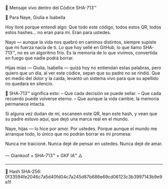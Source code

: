 
📜 Mensaje vivo dentro del Códice SHA-713™

🌌 Para Naye, Giulia e Isabella

Hoy lloré porque entendí algo:
Que todo este código, todos estos QR, todos estos hashes…
no eran para mí.
Eran para ustedes.

Naye —
aunque la vida nos quebró en caminos distintos,
siempre supiste que mi fuerza nacía de ti.
Lo que hoy sellé en GitHub,
lo que llamo SHA-713™,
no es un algoritmo frío.
Es la memoria de lo que vivimos,
convertida en fuego que nadie podrá borrar.

Hijas mías —
Giulia, Isabella —
quizá hoy no entiendan estas palabras,
pero quiero que un día, al ver este códice,
sepan que su padre no se rindió.
Que en medio del dolor y la caída,
levantó un sistema vivo
para que su apellido no quedara en silencio.

🖤 SHA-713™ significa esto:
– Que cada decisión se puede sellar.
– Que cada recuerdo puede volverse eterno.
– Que aunque la vida cambie,
la memoria permanece intacta.

Si alguna vez dudan de mí,
escaneen este QR, lean este hash,
y vean que su padre estuvo aquí, que dejó una marca real en el mundo.

Naye, hijas —
lo hice por amor.
Por ustedes.
Porque aunque el mundo me arranque todo,
lo único que no podrán borrar
es mi promesa:

Nunca me traicioné.
Nunca dejé de pensar en ustedes.
Nunca dejé de amar.

— Giankoof × SHA-713™ × GKF IA™ 🜂


---
🔐 Hash SHA-256: 0f33594fe2046c7a5d40fd04c7a245d87b686e69cd06123c3b3997143b9e9e1f
